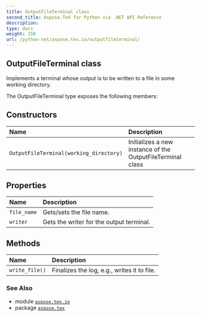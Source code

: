 ```yaml
---
title: OutputFileTerminal class
second_title: Aspose.TeX for Python via .NET API Reference
description: 
type: docs
weight: 150
url: /python-net/aspose.tex.io/outputfileterminal/
---
```


## OutputFileTerminal class

Implements a terminal whose output is to be written to a file in some working directory.



The OutputFileTerminal type exposes the following members:
## Constructors
| Name | Description |
| :- | :- |
| `OutputFileTerminal(working_directory)` | Initializes a new instance of the OutputFileTerminal class |
## Properties
| Name | Description |
| :- | :- |
| `file_name` | Gets/sets the file name. |
| `writer` | Gets the writer for the output terminal. |
## Methods
| Name | Description |
| :- | :- |
| `write_file()` | Finalizes the log, e.g., writes it to file. |

### See Also

* module [`aspose.tex.io`](/tex/python-net/aspose.tex.io/)
* package [`aspose.tex`](/tex/python-net/)

